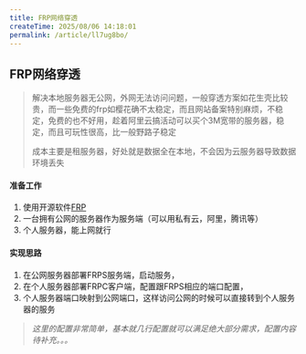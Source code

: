 ```yaml
---
title: FRP网络穿透
createTime: 2025/08/06 14:18:01
permalink: /article/ll7ug8bo/
---
```

## FRP网络穿透

> ​		解决本地服务器无公网，外网无法访问问题，一般穿透方案如花生壳比较贵，而一些免费的frp如樱花确不太稳定，而且网站备案特别麻烦，不稳定，免费的也不好用，趁着阿里云搞活动可以买个3M宽带的服务器，稳定，而且可玩性很高，比一般野路子稳定
>
> ​		成本主要是租服务器，好处就是数据全在本地，不会因为云服务器导致数据环境丢失

#### 准备工作

1. 使用开源软件[FRP](https://github.com/fatedier/frp)
2. 一台拥有公网的服务器作为服务端（可以用私有云，阿里，腾讯等）
3. 个人服务器，能上网就行

#### 实现思路

1. 在公网服务器部署FRPS服务端，启动服务，
2. 在个人服务器部署FRPC客户端，配置跟FRPS相应的端口配置，
3. 个人服务器端口映射到公网端口，这样访问公网的时候可以直接转到个人服务器的服务

> *这里的配置非常简单，基本就几行配置就可以满足绝大部分需求，配置内容待补充。。。*
